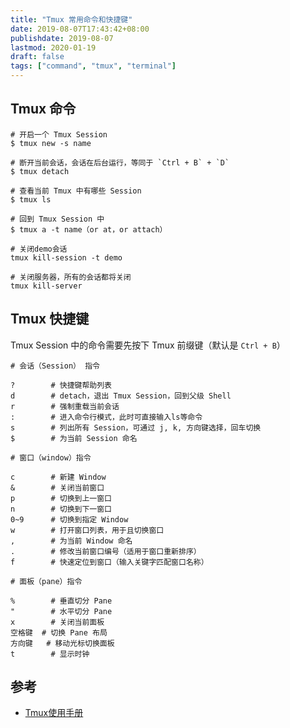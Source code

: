 ```yaml
---
title: "Tmux 常用命令和快捷键"
date: 2019-08-07T17:43:42+08:00
publishdate: 2019-08-07
lastmod: 2020-01-19
draft: false
tags: ["command", "tmux", "terminal"]
---
```

## Tmux 命令

```
# 开启一个 Tmux Session
$ tmux new -s name 

# 断开当前会话，会话在后台运行，等同于 `Ctrl + B` + `D`
$ tmux detach

# 查看当前 Tmux 中有哪些 Session
$ tmux ls 

# 回到 Tmux Session 中
$ tmux a -t name（or at，or attach） 

# 关闭demo会话
tmux kill-session -t demo 

# 关闭服务器，所有的会话都将关闭
tmux kill-server 
```

## Tmux 快捷键
Tmux Session 中的命令需要先按下 Tmux 前缀键（默认是 `Ctrl + B`）
```
# 会话（Session） 指令

?        # 快捷键帮助列表
d        # detach，退出 Tmux Session，回到父级 Shell
r        # 强制重载当前会话
:        # 进入命令行模式，此时可直接输入ls等命令
s        # 列出所有 Session，可通过 j, k, 方向键选择，回车切换
$        # 为当前 Session 命名
```

```
# 窗口（window）指令

c        # 新建 Window
&        # 关闭当前窗口
p        # 切换到上一窗口
n        # 切换到下一窗口
0~9      # 切换到指定 Window
w        # 打开窗口列表，用于且切换窗口
,        # 为当前 Window 命名
.        # 修改当前窗口编号（适用于窗口重新排序）
f        # 快速定位到窗口（输入关键字匹配窗口名称）
```

```
# 面板（pane）指令

%        # 垂直切分 Pane
"        # 水平切分 Pane
x        # 关闭当前面板
空格键	 # 切换 Pane 布局
方向键   # 移动光标切换面板
t        # 显示时钟
```

## 参考
- [Tmux使用手册](http://louiszhai.github.io/2017/09/30/tmux/)